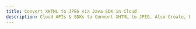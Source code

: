 ---title: Convert XHTML to JPEG via Java SDK in Clouddescription: Cloud APIs & SDKs to Convert XHTML to JPEG. Also Create, Edit & Render Microsoft Word & OpenOffice documents in the Cloud.---